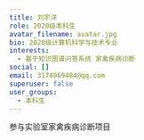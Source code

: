 ```yaml
---
title: 刘宇洋
role: 2020级本科生
avatar_filename: avatar.jpg
bio: 2020级计算机科学与技术专业
interests:
  - 基于知识图谱问答系统 家禽疾病诊断
social: []
email: 3174969484@qq.com
superuser: false
user_groups:
  - 本科生
---
```

参与实验室家禽疾病诊断项目